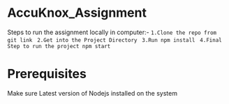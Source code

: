 # AccuKnox_Assignment
Steps to run the assignment locally in computer:-
```1.Clone the repo from git link ```
```2.Get into the Project Directory ```
```3.Run npm install ```
```4.Final Step to run the project npm start ```


# Prerequisites
Make sure Latest version of Nodejs installed on the system
